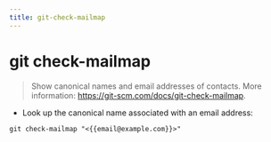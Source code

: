 ```yaml
---
title: git-check-mailmap
---
```

# git check-mailmap

> Show canonical names and email addresses of contacts.
> More information: <https://git-scm.com/docs/git-check-mailmap>.

- Look up the canonical name associated with an email address:

`git check-mailmap "<{{email@example.com}}>"`
